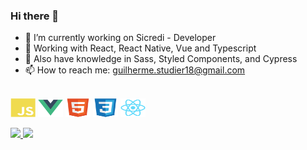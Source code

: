 ### Hi there 👋

- 🔭 I’m currently working on Sicredi - Developer
- 🌱 Working with React, React Native, Vue and Typescript
- 🌱 Also have knowledge in Sass, Styled Components, and Cypress
- 📫 How to reach me: guilherme.studier18@gmail.com

<div style="display: inline_block"><br/>
  <img align="center" alt="Thiago Studier - Js" height="30" width="40" src="https://raw.githubusercontent.com/devicons/devicon/master/icons/javascript/javascript-plain.svg" />
  <img align="center" alt="Thiago Studier - VueJs" height="30" width="40" src="https://raw.githubusercontent.com/devicons/devicon/master/icons/vuejs/vuejs-original.svg" />
  <img align="center" alt="Thiago Studier - HTML" height="30" width="40" src="https://raw.githubusercontent.com/devicons/devicon/master/icons/html5/html5-original.svg" />
  <img align="center" alt="Thiago Studier - CSS" height="30" width="40" src="https://raw.githubusercontent.com/devicons/devicon/master/icons/css3/css3-original.svg" />
  <img align="center" alt="Thiago Studier - CSS" height="30" width="40" src="https://raw.githubusercontent.com/devicons/devicon/master/icons/react/react-original.svg" />
</div>

<br />

<div>
  <a href="https://github.com/guilherme-studier">
    <img height="190em" src="https://github-readme-stats.vercel.app/api?username=guilherme-studier&show_icons=true&theme=dracula&include_all_commits=true&count_private=true"/>
    <img height="190em" src="https://github-readme-stats.vercel.app/api/top-langs/?username=guilherme-studier&layout=compact&langs_count=7&theme=dracula"/>
  </a>
</div>



